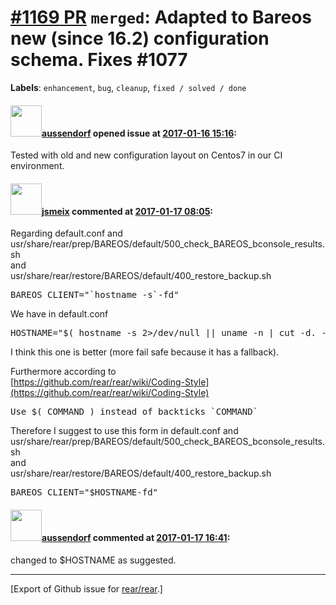 [\#1169 PR](https://github.com/rear/rear/pull/1169) `merged`: Adapted to Bareos new (since 16.2) configuration schema. Fixes \#1077
===================================================================================================================================

**Labels**: `enhancement`, `bug`, `cleanup`, `fixed / solved / done`

#### <img src="https://avatars.githubusercontent.com/u/3491238?v=4" width="50">[aussendorf](https://github.com/aussendorf) opened issue at [2017-01-16 15:16](https://github.com/rear/rear/pull/1169):

Tested with old and new configuration layout on Centos7 in our CI
environment.

#### <img src="https://avatars.githubusercontent.com/u/1788608?u=925fc54e2ce01551392622446ece427f51e2f0ce&v=4" width="50">[jsmeix](https://github.com/jsmeix) commented at [2017-01-17 08:05](https://github.com/rear/rear/pull/1169#issuecomment-273047077):

Regarding default.conf and  
usr/share/rear/prep/BAREOS/default/500\_check\_BAREOS\_bconsole\_results.sh  
and  
usr/share/rear/restore/BAREOS/default/400\_restore\_backup.sh

<pre>
BAREOS_CLIENT="`hostname -s`-fd"
</pre>

We have in default.conf

<pre>
HOSTNAME="$( hostname -s 2>/dev/null || uname -n | cut -d. -f1 )"
</pre>

I think this one is better (more fail safe because it has a fallback).

Furthermore according to  
[https://github.com/rear/rear/wiki/Coding-Style](https://github.com/rear/rear/wiki/Coding-Style)

<pre>
Use $( COMMAND ) instead of backticks `COMMAND`
</pre>

Therefore I suggest to use this form in default.conf and  
usr/share/rear/prep/BAREOS/default/500\_check\_BAREOS\_bconsole\_results.sh  
and  
usr/share/rear/restore/BAREOS/default/400\_restore\_backup.sh

<pre>
BAREOS_CLIENT="$HOSTNAME-fd"
</pre>

#### <img src="https://avatars.githubusercontent.com/u/3491238?v=4" width="50">[aussendorf](https://github.com/aussendorf) commented at [2017-01-17 16:41](https://github.com/rear/rear/pull/1169#issuecomment-273223830):

changed to $HOSTNAME as suggested.

------------------------------------------------------------------------

\[Export of Github issue for
[rear/rear](https://github.com/rear/rear).\]
